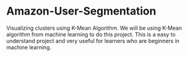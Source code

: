 # Amazon-User-Segmentation
Visualizing clusters using K-Mean Algorithm.
We will be using K-Mean algorithm from machine learning to do this project.
This is a easy to understand project and very useful for learners who are beginners in machine learning.

